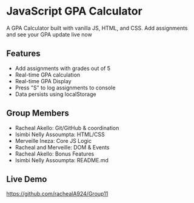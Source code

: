 # JavaScript GPA Calculator

A GPA Calculator built with vanilla JS, HTML, and CSS. Add assignments and see your GPA update live now

## Features
- Add assignments with grades out of 5
- Real-time GPA calculation
- Real-time GPA Display 
- Press "S" to log assignments to console
- Data persists using localStorage

## Group Members
- Racheal Akello: Git/GitHub & coordination
- Isimbi Nelly Assoumpta: HTML/CSS
- Merveille Ineza: Core JS Logic
- Racheal and Merveille: DOM & Events
- Racheal Akello: Bonus Features
- Isimbi Nelly Assoumpta: README.md

## Live Demo
https://github.com/rachealA924/Group11
